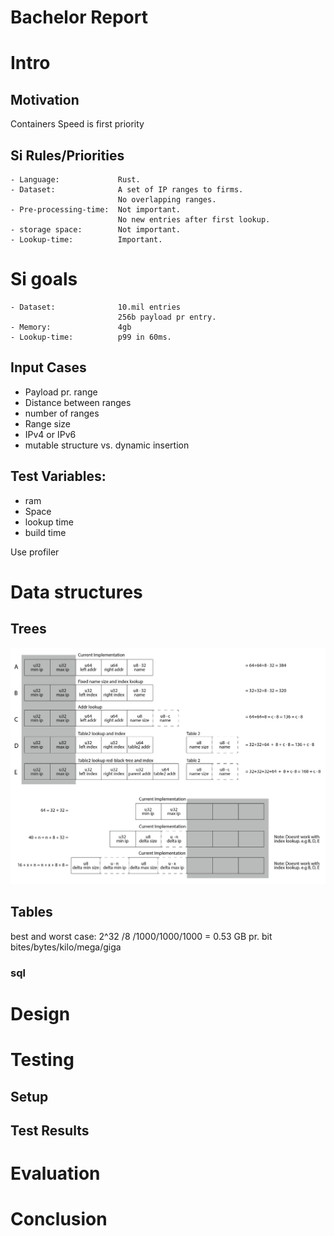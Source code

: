 # Bachelor Report

# Intro
## Motivation
Containers
Speed is first priority 

## Si Rules/Priorities
```
- Language:             Rust.
- Dataset:              A set of IP ranges to firms.
                        No overlapping ranges. 
- Pre-processing-time:  Not important.
                        No new entries after first lookup.
- storage space:        Not important.
- Lookup-time:          Important.
```

# Si goals 
```
- Dataset:              10.mil entries
                        256b payload pr entry.
- Memory:               4gb
- Lookup-time:          p99 in 60ms.
```

## Input Cases
- Payload pr. range
- Distance between ranges
- number of ranges
- Range size
- IPv4 or IPv6
- mutable structure vs. dynamic insertion 

## Test Variables:
- ram 
- Space
- lookup time
- build time

Use profiler


# Data structures
## Trees

![Tree disk usage](../docs/images/bachelor-01.png)

## Tables

best and worst case:
2^32 /8    /1000/1000/1000 = 0.53 GB pr. bit 
bites/bytes/kilo/mega/giga

### sql

# Design

# Testing
## Setup
## Test Results

# Evaluation

# Conclusion  